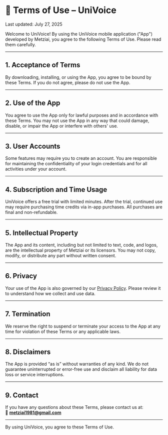 # 📄 Terms of Use – UniVoice

Last updated: July 27, 2025

Welcome to UniVoice! By using the UniVoice mobile application ("App") developed by Metziai, you agree to the following Terms of Use. Please read them carefully.

---

## 1. Acceptance of Terms

By downloading, installing, or using the App, you agree to be bound by these Terms. If you do not agree, please do not use the App.

---

## 2. Use of the App

You agree to use the App only for lawful purposes and in accordance with these Terms. You may not use the App in any way that could damage, disable, or impair the App or interfere with others' use.

---

## 3. User Accounts

Some features may require you to create an account. You are responsible for maintaining the confidentiality of your login credentials and for all activities under your account.

---

## 4. Subscription and Time Usage

UniVoice offers a free trial with limited minutes. After the trial, continued use may require purchasing time credits via in-app purchases. All purchases are final and non-refundable.

---

## 5. Intellectual Property

The App and its content, including but not limited to text, code, and logos, are the intellectual property of Metziai or its licensors. You may not copy, modify, or distribute any part without written consent.

---

## 6. Privacy

Your use of the App is also governed by our [Privacy Policy](https://metziai.github.io/univoice_support/privacy). Please review it to understand how we collect and use data.

---

## 7. Termination

We reserve the right to suspend or terminate your access to the App at any time for violation of these Terms or any applicable laws.

---

## 8. Disclaimers

The App is provided “as is” without warranties of any kind. We do not guarantee uninterrupted or error-free use and disclaim all liability for data loss or service interruptions.

---

## 9. Contact

If you have any questions about these Terms, please contact us at:  
📧 **metziai1981@gmail.com**

---

By using UniVoice, you agree to these Terms of Use.
